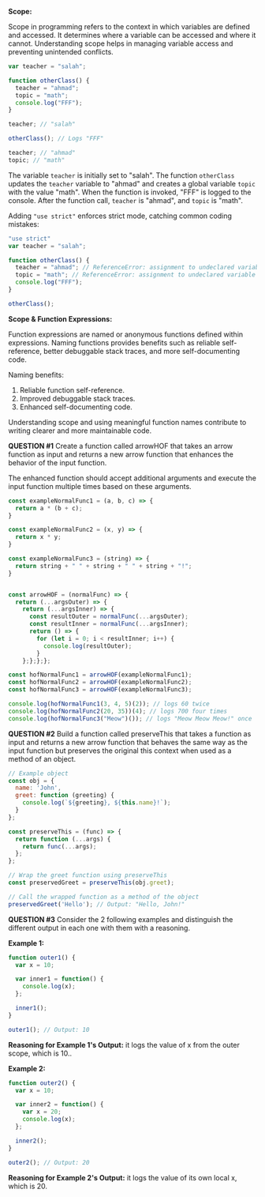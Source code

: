 
**Scope:**

Scope in programming refers to the context in which variables are defined and accessed. It determines where a variable can be accessed and where it cannot. Understanding scope helps in managing variable access and preventing unintended conflicts.

```javascript
var teacher = "salah";

function otherClass() {
  teacher = "ahmad";
  topic = "math";
  console.log("FFF");
}

teacher; // "salah"

otherClass(); // Logs "FFF"

teacher; // "ahmad"
topic; // "math"
```

The variable `teacher` is initially set to "salah". The function `otherClass` updates the `teacher` variable to "ahmad" and creates a global variable `topic` with the value "math". When the function is invoked, "FFF" is logged to the console. After the function call, `teacher` is "ahmad", and `topic` is "math".

Adding `"use strict"` enforces strict mode, catching common coding mistakes:

```javascript
"use strict"
var teacher = "salah";

function otherClass() {
  teacher = "ahmad"; // ReferenceError: assignment to undeclared variable "teacher"
  topic = "math"; // ReferenceError: assignment to undeclared variable "topic"
  console.log("FFF");
}

otherClass();
```

**Scope & Function Expressions:**

Function expressions are named or anonymous functions defined within expressions. Naming functions provides benefits such as reliable self-reference, better debuggable stack traces, and more self-documenting code.

Naming benefits:
1. Reliable function self-reference.
2. Improved debuggable stack traces.
3. Enhanced self-documenting code.

Understanding scope and using meaningful function names contribute to writing clearer and more maintainable code.

**QUESTION #1**
Create a function called arrowHOF that takes an arrow function as input and returns a new arrow function that enhances the behavior of the input function.

The enhanced function should accept additional arguments and execute the input function multiple times based on these arguments.
```javascript
const exampleNormalFunc1 = (a, b, c) => {
  return a * (b + c);
}

const exampleNormalFunc2 = (x, y) => {
  return x * y;
}

const exampleNormalFunc3 = (string) => {
  return string + " " + string + " " + string + "!";
}


const arrowHOF = (normalFunc) => {
  return (...argsOuter) => {
    return (...argsInner) => {
      const resultOuter = normalFunc(...argsOuter);
      const resultInner = normalFunc(...argsInner);
      return () => {
        for (let i = 0; i < resultInner; i++) {
          console.log(resultOuter);
        }
    };};};};

const hofNormalFunc1 = arrowHOF(exampleNormalFunc1);
const hofNormalFunc2 = arrowHOF(exampleNormalFunc2);
const hofNormalFunc3 = arrowHOF(exampleNormalFunc3);

console.log(hofNormalFunc1(3, 4, 5)(2)); // logs 60 twice
console.log(hofNormalFunc2(20, 35))(4); // logs 700 four times
console.log(hofNormalFunc3("Meow")()); // logs "Meow Meow Meow!" once
```


**QUESTION #2**
Build a function called preserveThis that takes a function as input and returns a new arrow function that behaves the same way as the input function but preserves the original this context when used as a method of an object.
```javascript
// Example object
const obj = {
  name: 'John',
  greet: function (greeting) {
    console.log(`${greeting}, ${this.name}!`);
  }
};

const preserveThis = (func) => {
  return function (...args) {
    return func(...args);
  };
};

// Wrap the greet function using preserveThis
const preservedGreet = preserveThis(obj.greet);

// Call the wrapped function as a method of the object
preservedGreet('Hello'); // Output: "Hello, John!"
```

**QUESTION #3**
Consider the 2 following examples and distinguish the different output in each one with them with a reasoning.

**Example 1:**

```javascript
function outer1() {
  var x = 10;

  var inner1 = function() {
    console.log(x);
  };

  inner1();
}

outer1(); // Output: 10
```

**Reasoning for Example 1's Output:**
 it logs the value of x from the outer scope, which is 10..

**Example 2:**

```javascript
function outer2() {
  var x = 10;

  var inner2 = function() {
    var x = 20;
    console.log(x);
  };

  inner2();
}

outer2(); // Output: 20
```

**Reasoning for Example 2's Output:**
  it logs the value of its own local x, which is 20.
